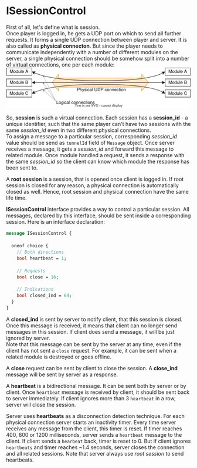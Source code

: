 
# ISessionControl
First of all, let's define what is session.  
Once player is logged in, he gets a UDP port on which to send all further requests. It forms a single UDP connection between player and server. It is also called as **physical connecton**. But since the player needs to communicate independently with a number of different modules on the server, a single physical connection should be somehow split into a number of virtual connections, one per each module:
![virtual_connections](./ISessionControl/fig1.svg)

So, **session** is such a virtual connection. Each session has a **session_id** - a unique identifier, such that the same player can't have two sessions with the same *session_id* even in two different physical connections.  
To assign a message to a particular session, corresponding *session_id* value should be send as `tunnelId` field of `Message` object. Once server receives a message, it gets a *session_id* and forward this message to related module. Once module handled a request, it sends a response with the same *session_id* so the client can know which module the response has been sent to.

A **root session** is a session, that is opened once client is logged in. If root session is closed for any reason, a physical connection is automatically closed as well. Hence, root session and physical connection have the same life time.

**ISessionControl** interface provides a way to control a particular session. All messages, declared by this interface, should be sent inside a corresponding session. Here is an interface declaration:
```protobuf
message ISessionControl {

  oneof choice {
    // Both directions
    bool heartbeat = 1;

    // Requests
    bool close = 16;
    
    // Indications
    bool closed_ind = 64;
  }
}
```

A **closed_ind** is sent by server to notify client, that this session is closed. Once this message is received, it means that client can no longer send messages in this session. If client does send a message, it will be just ignored by server.  
Note that this message can be sent by the server at any time, even if the client has not sent a `close` request. For example, it can be sent when a related module is destroyed or goes offline.

A **close** request can be sent by client to close the session. A **close_ind** message will be sent by server as a response.

A **heartbeat** is a bidirectional message. It can be sent both by server or by client. Once `heartbeat` message is received by client, it should be sent back to server immediately. If client ignores more than 3 `heartbeat` in a row, server will close the session.

Server uses **heartbeats** as a disconnection detection technique. For each physical connection server starts an inactivity timer. Every time server receives any message from the client, this timer is reset. If timer reaches 400, 800 or 1200 milliseconds, server sends a `heartbeat` message to the client. If client sends a `hearbeat` back, timer is reset to 0. But if client ignores `heartbeats` and timer reaches ~1.4 seconds, server closes the connection and all related sessions. Note that server always use *root session* to send heartbeats.
